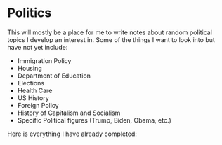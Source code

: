 # Politics

This will mostly be a place for me to write notes about random political topics I develop an interest in. Some of the things I want to look into but have not yet include:  

* Immigration Policy  
* Housing  
* Department of Education  
* Elections
* Health Care  
* US History  
* Foreign Policy  
* History of Capitalism and Socialism  
* Specific Political figures (Trump, Biden, Obama, etc.)  

Here is everything I have already completed: